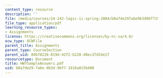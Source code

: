 ```yaml
---
content_type: resource
description: ''
file: /media/courses/24-242-logic-ii-spring-2004/b0a7de297a6e9b3d96f71916a015b400_HW7SampleAnswers.pdf
file_type: application/pdf
learning_resource_types:
- Assignments
license: https://creativecommons.org/licenses/by-nc-sa/4.0/
ocw_type: OCWFile
parent_title: Assignments
parent_type: CourseSection
parent_uid: 84b78226-819d-42f2-b120-d8ec37d24e17
resourcetype: Document
title: HW7SampleAnswers.pdf
uid: b0a7de29-7a6e-9b3d-96f7-1916a015b400
---
```

